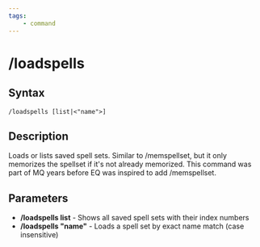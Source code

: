 ```yaml
---
tags:
    - command
---
```

# /loadspells

## Syntax
<!--cmd-syntax-start-->
```eqcommand
/loadspells [list|<"name">]
```
<!--cmd-syntax-end-->

## Description
<!--cmd-desc-start-->
Loads or lists saved spell sets. Similar to /memspellset, but it only memorizes the spellset if it's not already memorized. This command was part of MQ years before EQ was inspired to add /memspellset.
<!--cmd-desc-end-->
## Parameters

- **/loadspells list** - Shows all saved spell sets with their index numbers
- **/loadspells "name"** - Loads a spell set by exact name match (case insensitive)